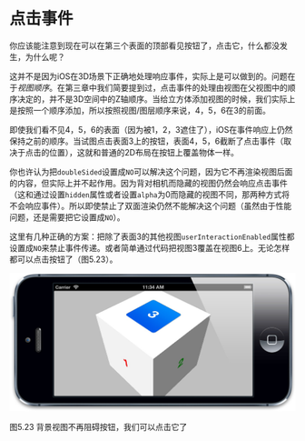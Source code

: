 # 点击事件

你应该能注意到现在可以在第三个表面的顶部看见按钮了，点击它，什么都没发生，为什么呢？

这并不是因为iOS在3D场景下正确地处理响应事件，实际上是可以做到的。问题在于*视图顺序*。在第三章中我们简要提到过，点击事件的处理由视图在父视图中的顺序决定的，并不是3D空间中的Z轴顺序。当给立方体添加视图的时候，我们实际上是按照一个顺序添加，所以按照视图/图层顺序来说，4，5，6在3的前面。

即使我们看不见4，5，6的表面（因为被1，2，3遮住了），iOS在事件响应上仍然保持之前的顺序。当试图点击表面3上的按钮，表面4，5，6截断了点击事件（取决于点击的位置），这就和普通的2D布局在按钮上覆盖物体一样。

你也许认为把`doubleSided`设置成`NO`可以解决这个问题，因为它不再渲染视图后面的内容，但实际上并不起作用。因为背对相机而隐藏的视图仍然会响应点击事件（这和通过设置`hidden`属性或者设置`alpha`为0而隐藏的视图不同，那两种方式将不会响应事件）。所以即使禁止了双面渲染仍然不能解决这个问题（虽然由于性能问题，还是需要把它设置成`NO`）。

这里有几种正确的方案：把除了表面3的其他视图`userInteractionEnabled`属性都设置成`NO`来禁止事件传递。或者简单通过代码把视图3覆盖在视图6上。无论怎样都可以点击按钮了（图5.23）。

<img src="./5.23.jpeg" alt="图5.23" title="图5.23" width="700"/>

图5.23 背景视图不再阻碍按钮，我们可以点击它了
